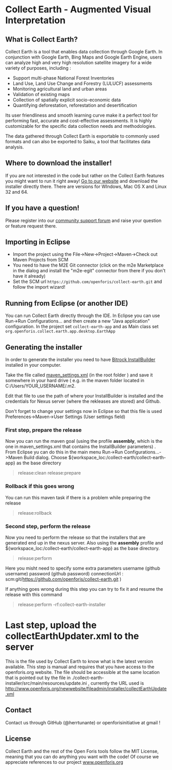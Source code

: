 Collect Earth - Augmented Visual Interpretation
=======

## What is Collect Earth?

Collect Earth is a tool that enables data collection through Google Earth. In conjunction with Google Earth, Bing Maps and Google Earth Engine, users can analyze high and very high resolution satellite imagery for a wide variety of purposes, including :
 
  - Support multi-phase National Forest Inventories
  - Land Use, Land Use Change and Forestry (LULUCF) assessments
  - Monitoring agricultural land and urban areas
  - Validation of existing maps
  - Collection of spatially explicit socio-economic data
  - Quantifying deforestation, reforestation and desertification
 
Its user friendliness and smooth learning curve make it a perfect tool for performing fast, accurate and cost-effective assessments. It is highly customizable for the specific data collection needs and methodologies.
 
The data gathered through Collect Earth is exportable to commonly used formats and can also be exported to Saiku, a tool that facilitates data analysis.

## Where to download the installer!

If you are not interested in the code but rather on the Collect Earth features you might want to run it right away!
[Go to our website](http://www.openforis.org/tools/collect-earth.html) and download the installer directly there. There are versions for WIndows, Mac OS X and Linux 32 and 64. 

## If you have a question!

Please register into our [community support forum](http://www.openforis.org/support) and raise your question or feature request there. 

## Importing in Eclipse

- Import the project using the File->New->Project->Maven->Check out Maven Projects from SCM
- You need to have the M2E Git connector (click on the m2e Marketplace in the dialog and install the "m2e-egit" connector from there if you don't have it already)
- Set the SCM url ``https://github.com/openforis/collect-earth.git`` and follow the import wizard!

## Running from Eclipse (or another IDE)

You can run Collect Earth directly through the IDE. In Eclipse you can use Run->Run Configurations... and then create a new "Java application" configuration.
In the project set `collect-earth-app` and as Main class set `org.openforis.collect.earth.app.desktop.EarthApp`

## Generating the installer

In order to generate the installer you need to have [Bitrock InstallBuilder](https://installbuilder.bitrock.com/) installed in your computer.

Take the file called [maven_settings.xml](https://github.com/openforis/collect-earth/blob/master/collect-earth/maven_settings.xml) (in the root folder ) and save it somewhere in your hard drive ( e.g. in the maven folder located in C:/Users/YOUR_USERNAME/.m2.

Edit that file to use the path of where your InstallBuilder is installed and the credentials for Nexus server (where the rekleases are stored) and Github.

Don't forget to change your settings now in Eclipse so that this file is used Preferences->Maven->User Settings (User settings field)

### First step, prepare the release
Now you can run the maven goal (using the profile __assembly__, which is the one in maven_settings.xml that contains the InstallBuilder parameters) . From Eclipse yu can do this in the main menu Run->Run Configurations...->Maven Build dialog.
Choose ${workspace_loc:/collect-earth/collect-earth-app} as the base directory

> release:clean release:prepare 

### Rollback if this goes wrong
You can run this maven task if there is a problem while preparing the release

> release:rollback

### Second step, perform the release

Now you need to perform the release so that the installers that are generated end up in the nexus server. Also using the __assembly__ profile and ${workspace_loc:/collect-earth/collect-earth-app} as the base directory.

> release:perform

Here you misht need to specify some extra parameters
username (github username)
password (github password)
connectionUrl : scm:git/https://github.com/openforis/collect-earth.git )

If anything goes wrong during this step you can try to fix it and resume the release with this command

> release:perform -rf:collect-earth-installer

# Last step, upload the collectEarthUpdater.xml to the server

This is the file used by Collect Earth to know what is the latest version available.
This step is manual and requires that you have access to the openforis.org website. The file should be accessible at the same location that is pointed out by the file in ./collect-earth-installer/src/main/resources/update.ini , currently the URL used is http://www.openforis.org/newwebsite/fileadmin/installer/collectEarthUpdate.xml 

## Contact

Contact us through GitHub (@herrtunante) or openforisinitiative at gmail !

## License

Collect Earth and the rest of the Open Foris tools follow the MIT License, meaning that you can do anything you want with the code! Of course we appreciate references to our project www.openforis.org
